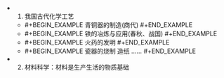 -
  1. 我国古代化学工艺
	-
	  #+BEGIN_EXAMPLE
	  青铜器的制造(商代)
	  #+END_EXAMPLE
	-
	  #+BEGIN_EXAMPLE
	  铁的冶炼与应用(春秋、战国)
	  #+END_EXAMPLE
	-
	  #+BEGIN_EXAMPLE
	  火药的发明
	  #+END_EXAMPLE
	-
	  #+BEGIN_EXAMPLE
	  瓷器的烧制
	  造纸
	  ……
	  #+END_EXAMPLE
-
  2. 材料科学：材料是生产生活的物质基础